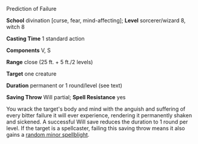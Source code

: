 Prediction of Failure

**School** divination [curse, fear, mind-affecting]; **Level** sorcerer/wizard 8, witch 8

**Casting Time** 1 standard action

**Components** V, S

**Range** close (25 ft. + 5 ft./2 levels)

**Target** one creature

**Duration** permanent or 1 round/level (see text)

**Saving Throw** Will partial; **Spell Resistance** yes

You wrack the target's body and mind with the anguish and suffering of every bitter failure it will ever experience, rendering it permanently shaken and sickened. A successful Will save reduces the duration to 1 round per level. If the target is a spellcaster, failing this saving throw means it also gains a [random minor spellblight](../magic/spellblights.md#_random-minor-spellblight-table).

